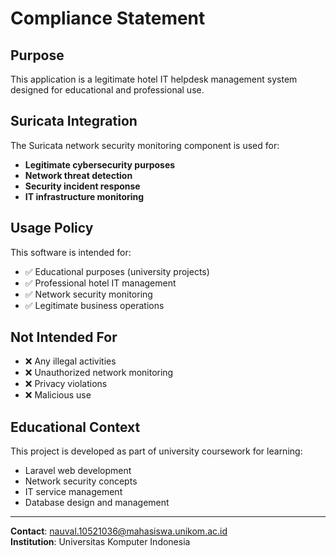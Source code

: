 # Compliance Statement

## Purpose
This application is a legitimate hotel IT helpdesk management system designed for educational and professional use.

## Suricata Integration
The Suricata network security monitoring component is used for:
- **Legitimate cybersecurity purposes**
- **Network threat detection**
- **Security incident response**
- **IT infrastructure monitoring**

## Usage Policy
This software is intended for:
- ✅ Educational purposes (university projects)
- ✅ Professional hotel IT management
- ✅ Network security monitoring
- ✅ Legitimate business operations

## Not Intended For
- ❌ Any illegal activities
- ❌ Unauthorized network monitoring
- ❌ Privacy violations
- ❌ Malicious use

## Educational Context
This project is developed as part of university coursework for learning:
- Laravel web development
- Network security concepts
- IT service management
- Database design and management

---
**Contact**: nauval.10521036@mahasiswa.unikom.ac.id  
**Institution**: Universitas Komputer Indonesia
